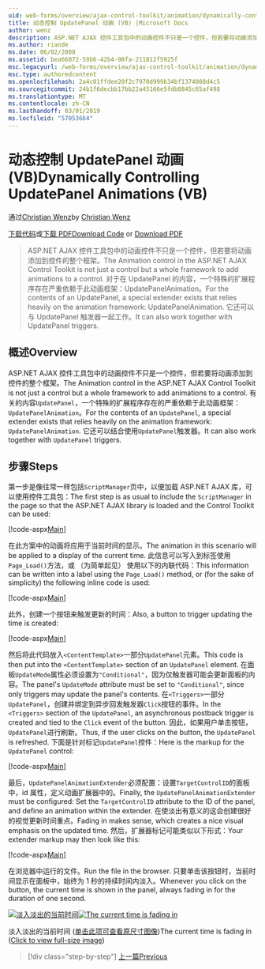 ```yaml
---
uid: web-forms/overview/ajax-control-toolkit/animation/dynamically-controlling-updatepanel-animations-vb
title: 动态控制 UpdatePanel 动画 (VB) |Microsoft Docs
author: wenz
description: ASP.NET AJAX 控件工具包中的动画控件不只是一个控件，但若要将动画添加到控件的整个框架。 内容的...
ms.author: riande
ms.date: 06/02/2008
ms.assetid: bea66072-59b6-42b4-98fa-211812f5925f
msc.legacyurl: /web-forms/overview/ajax-control-toolkit/animation/dynamically-controlling-updatepanel-animations-vb
msc.type: authoredcontent
ms.openlocfilehash: 2a4c01ffdee20f2c7970d999b34bf1374088d4c5
ms.sourcegitcommit: 24b1f6decbb17bb22a45166e5fdb0845c65af498
ms.translationtype: MT
ms.contentlocale: zh-CN
ms.lasthandoff: 03/01/2019
ms.locfileid: "57053664"
---
```

<a name="dynamically-controlling-updatepanel-animations-vb"></a><span data-ttu-id="aa777-104">动态控制 UpdatePanel 动画 (VB)</span><span class="sxs-lookup"><span data-stu-id="aa777-104">Dynamically Controlling UpdatePanel Animations (VB)</span></span>
====================
<span data-ttu-id="aa777-105">通过[Christian Wenz](https://github.com/wenz)</span><span class="sxs-lookup"><span data-stu-id="aa777-105">by [Christian Wenz](https://github.com/wenz)</span></span>

<span data-ttu-id="aa777-106">[下载代码](http://download.microsoft.com/download/9/3/f/93f8daea-bebd-4821-833b-95205389c7d0/UpdatePanelAnimation2.vb.zip)或[下载 PDF](http://download.microsoft.com/download/b/6/a/b6ae89ee-df69-4c87-9bfb-ad1eb2b23373/updatepanelanimation2VB.pdf)</span><span class="sxs-lookup"><span data-stu-id="aa777-106">[Download Code](http://download.microsoft.com/download/9/3/f/93f8daea-bebd-4821-833b-95205389c7d0/UpdatePanelAnimation2.vb.zip) or [Download PDF](http://download.microsoft.com/download/b/6/a/b6ae89ee-df69-4c87-9bfb-ad1eb2b23373/updatepanelanimation2VB.pdf)</span></span>

> <span data-ttu-id="aa777-107">ASP.NET AJAX 控件工具包中的动画控件不只是一个控件，但若要将动画添加到控件的整个框架。</span><span class="sxs-lookup"><span data-stu-id="aa777-107">The Animation control in the ASP.NET AJAX Control Toolkit is not just a control but a whole framework to add animations to a control.</span></span> <span data-ttu-id="aa777-108">对于在 UpdatePanel 的内容，一个特殊的扩展程序存在严重依赖于此动画框架：UpdatePanelAnimation。</span><span class="sxs-lookup"><span data-stu-id="aa777-108">For the contents of an UpdatePanel, a special extender exists that relies heavily on the animation framework: UpdatePanelAnimation.</span></span> <span data-ttu-id="aa777-109">它还可以与 UpdatePanel 触发器一起工作。</span><span class="sxs-lookup"><span data-stu-id="aa777-109">It can also work together with UpdatePanel triggers.</span></span>


## <a name="overview"></a><span data-ttu-id="aa777-110">概述</span><span class="sxs-lookup"><span data-stu-id="aa777-110">Overview</span></span>

<span data-ttu-id="aa777-111">ASP.NET AJAX 控件工具包中的动画控件不只是一个控件，但若要将动画添加到控件的整个框架。</span><span class="sxs-lookup"><span data-stu-id="aa777-111">The Animation control in the ASP.NET AJAX Control Toolkit is not just a control but a whole framework to add animations to a control.</span></span> <span data-ttu-id="aa777-112">有关的内容`UpdatePanel`，一个特殊的扩展程序存在的严重依赖于此动画框架： `UpdatePanelAnimation`。</span><span class="sxs-lookup"><span data-stu-id="aa777-112">For the contents of an `UpdatePanel`, a special extender exists that relies heavily on the animation framework: `UpdatePanelAnimation`.</span></span> <span data-ttu-id="aa777-113">它还可以结合使用`UpdatePanel`触发器。</span><span class="sxs-lookup"><span data-stu-id="aa777-113">It can also work together with `UpdatePanel` triggers.</span></span>

## <a name="steps"></a><span data-ttu-id="aa777-114">步骤</span><span class="sxs-lookup"><span data-stu-id="aa777-114">Steps</span></span>

<span data-ttu-id="aa777-115">第一步是像往常一样包括`ScriptManager`页中，以便加载 ASP.NET AJAX 库，可以使用控件工具包：</span><span class="sxs-lookup"><span data-stu-id="aa777-115">The first step is as usual to include the `ScriptManager` in the page so that the ASP.NET AJAX library is loaded and the Control Toolkit can be used:</span></span>


[!code-aspx[Main](dynamically-controlling-updatepanel-animations-vb/samples/sample1.aspx)]

<span data-ttu-id="aa777-116">在此方案中的动画将应用于当前时间的显示。</span><span class="sxs-lookup"><span data-stu-id="aa777-116">The animation in this scenario will be applied to a display of the current time.</span></span> <span data-ttu-id="aa777-117">此信息可以写入到标签使用`Page_Load()`方法，或 （为简单起见） 使用以下的内联代码：</span><span class="sxs-lookup"><span data-stu-id="aa777-117">This information can be written into a label using the `Page_Load()` method, or (for the sake of simplicity) the following inline code is used:</span></span>


[!code-aspx[Main](dynamically-controlling-updatepanel-animations-vb/samples/sample2.aspx)]

<span data-ttu-id="aa777-118">此外，创建一个按钮来触发更新的时间：</span><span class="sxs-lookup"><span data-stu-id="aa777-118">Also, a button to trigger updating the time is created:</span></span>


[!code-aspx[Main](dynamically-controlling-updatepanel-animations-vb/samples/sample3.aspx)]

<span data-ttu-id="aa777-119">然后将此代码放入`<ContentTemplate>`一部分`UpdatePanel`元素。</span><span class="sxs-lookup"><span data-stu-id="aa777-119">This code is then put into the `<ContentTemplate>` section of an `UpdatePanel` element.</span></span> <span data-ttu-id="aa777-120">在面板`UpdateMode`属性必须设置为`"Conditional"`，因为仅触发器可能会更新面板的内容。</span><span class="sxs-lookup"><span data-stu-id="aa777-120">The panel's `UpdateMode` attribute must be set to `"Conditional"`, since only triggers may update the panel's contents.</span></span> <span data-ttu-id="aa777-121">在`<Triggers>`一部分`UpdatePanel`，创建并绑定到异步回发触发器`Click`按钮的事件。</span><span class="sxs-lookup"><span data-stu-id="aa777-121">In the `<Triggers>` section of the `UpdatePanel`, an asynchronous postback trigger is created and tied to the `Click` event of the button.</span></span> <span data-ttu-id="aa777-122">因此，如果用户单击按钮，`UpdatePanel`进行刷新。</span><span class="sxs-lookup"><span data-stu-id="aa777-122">Thus, if the user clicks on the button, the `UpdatePanel` is refreshed.</span></span> <span data-ttu-id="aa777-123">下面是针对标记`UpdatePanel`控件：</span><span class="sxs-lookup"><span data-stu-id="aa777-123">Here is the markup for the `UpdatePanel` control:</span></span>


[!code-aspx[Main](dynamically-controlling-updatepanel-animations-vb/samples/sample4.aspx)]

<span data-ttu-id="aa777-124">最后，`UpdatePanelAnimationExtender`必须配置：设置`TargetControlID`的面板中，id 属性，定义动画扩展器中的。</span><span class="sxs-lookup"><span data-stu-id="aa777-124">Finally, the `UpdatePanelAnimationExtender` must be configured: Set the `TargetControlID` attribute to the ID of the panel, and define an animation within the extender.</span></span> <span data-ttu-id="aa777-125">在使淡出有意义的这会创建很好的视觉更新时间重点。</span><span class="sxs-lookup"><span data-stu-id="aa777-125">Fading in makes sense, which creates a nice visual emphasis on the updated time.</span></span> <span data-ttu-id="aa777-126">然后，扩展器标记可能类似以下形式：</span><span class="sxs-lookup"><span data-stu-id="aa777-126">Your extender markup may then look like this:</span></span>


[!code-aspx[Main](dynamically-controlling-updatepanel-animations-vb/samples/sample5.aspx)]

<span data-ttu-id="aa777-127">在浏览器中运行的文件。</span><span class="sxs-lookup"><span data-stu-id="aa777-127">Run the file in the browser.</span></span> <span data-ttu-id="aa777-128">只要单击该按钮时，当前时间显示在面板中，始终为 1 秒的持续时间内淡入。</span><span class="sxs-lookup"><span data-stu-id="aa777-128">Whenever you click on the button, the current time is shown in the panel, always fading in for the duration of one second.</span></span>


<span data-ttu-id="aa777-129">[![淡入淡出的当前时间](dynamically-controlling-updatepanel-animations-vb/_static/image2.png)](dynamically-controlling-updatepanel-animations-vb/_static/image1.png)</span><span class="sxs-lookup"><span data-stu-id="aa777-129">[![The current time is fading in](dynamically-controlling-updatepanel-animations-vb/_static/image2.png)](dynamically-controlling-updatepanel-animations-vb/_static/image1.png)</span></span>

<span data-ttu-id="aa777-130">淡入淡出的当前时间 ([单击此项可查看原尺寸图像](dynamically-controlling-updatepanel-animations-vb/_static/image3.png))</span><span class="sxs-lookup"><span data-stu-id="aa777-130">The current time is fading in ([Click to view full-size image](dynamically-controlling-updatepanel-animations-vb/_static/image3.png))</span></span>

> [!div class="step-by-step"]
> [<span data-ttu-id="aa777-131">上一篇</span><span class="sxs-lookup"><span data-stu-id="aa777-131">Previous</span></span>](animating-an-updatepanel-control-vb.md)
